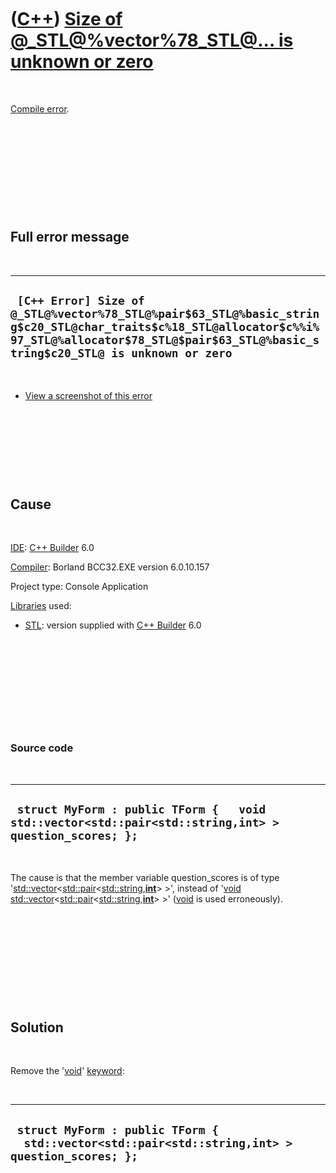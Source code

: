 
 

 

 

 

 

([C++](Cpp.md)) [Size of @\_STL@%vector%78\_STL@... is unknown or zero](CppCompileErrorSizeOfVector.md)
=========================================================================================================

 

[Compile error](CppCompileError.md).

 

 

 

 

 

Full error message
------------------

 

  ----------------------------------------------------------------------------------------------------------------------------------------------------------------------------------------------------
  ` [C++ Error] Size of @_STL@%vector%78_STL@%pair$63_STL@%basic_string$c20_STL@char_traits$c%18_STL@allocator$c%%i%97_STL@%allocator$78_STL@$pair$63_STL@%basic_string$c20_STL@ is unknown or zero`
  ----------------------------------------------------------------------------------------------------------------------------------------------------------------------------------------------------

 

-   [View a screenshot of this
    error](CppCompileErrorSizeOfVectorUnknownOrZero.png)

 

 

 

 

Cause
-----

 

[IDE](CppIde.md): [C++ Builder](CppBuilder.md) 6.0

[Compiler](CppCompiler.md): Borland BCC32.EXE version 6.0.10.157

Project type: Console Application

[Libraries](CppLibrary.md) used:

-   [STL](CppStl.md): version supplied with [C++
    Builder](CppBuilder.md) 6.0

 

 

 

 

 

### Source code

 

  -------------------------------------------------------------------------------------------------------
  ` struct MyForm : public TForm {   void std::vector<std::pair<std::string,int> > question_scores; };`
  -------------------------------------------------------------------------------------------------------

 

The cause is that the member variable question\_scores is of type
'[std::vector](CppStdVector.md)&lt;[std::pair](CppPair.md)&lt;[std::string](CppString.md),**[int](CppInt.md)**&gt;
&gt;', instead of '[void](CppVoid.md)
[std::vector](CppStdVector.md)&lt;[std::pair](CppPair.md)&lt;[std::string](CppString.md),**[int](CppInt.md)**&gt;
&gt;' ([void](CppVoid.md) is used erroneously).

 

 

 

 

 

Solution
--------

 

Remove the '[void](CppVoid.md)' [keyword](CppKeyword.md):

 

  --------------------------------------------------------------------------------------------------
  ` struct MyForm : public TForm {   std::vector<std::pair<std::string,int> > question_scores; };`
  --------------------------------------------------------------------------------------------------

 

 

 

 

 

 

